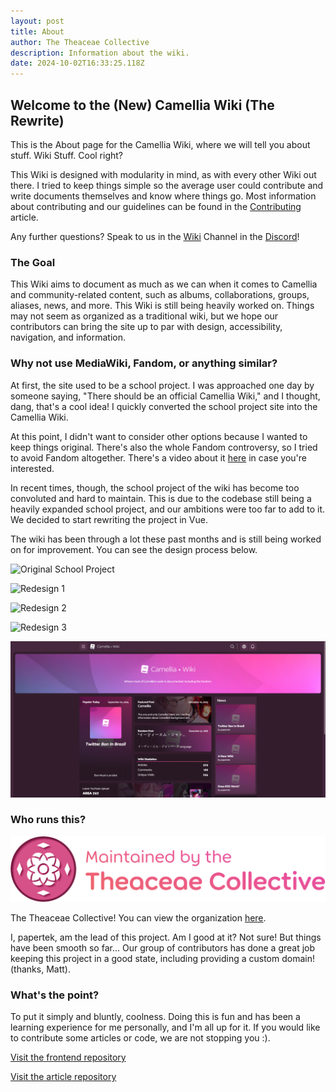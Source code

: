 ```yaml
---
layout: post
title: About
author: The Theaceae Collective
description: Information about the wiki.
date: 2024-10-02T16:33:25.118Z
---
```


## Welcome to the (New) Camellia Wiki (The Rewrite)

This is the About page for the Camellia Wiki, where we will tell you about stuff. Wiki Stuff. Cool right?

This Wiki is designed with modularity in mind, as with every other Wiki out there. I tried to keep things simple so the average user could contribute and write documents themselves and know where things go. Most information about contributing and our guidelines can be found in the [Contributing](/wiki/contributing) article.

Any further questions? Speak to us in the [Wiki](https://discord.com/channels/435720333786480641/1174624963584610334) Channel in the [Discord](https://discord.gg/camellia)!

### The Goal

This Wiki aims to document as much as we can when it comes to Camellia and community-related content, such as albums, collaborations, groups, aliases, news, and more. This Wiki is still being heavily worked on. Things may not seem as organized as a traditional wiki, but we hope our contributors can bring the site up to par with design, accessibility, navigation, and information.

### Why not use MediaWiki, Fandom, or anything similar?

At first, the site used to be a school project. I was approached one day by someone saying, "There should be an official Camellia Wiki," and I thought, dang, that's a cool idea! I quickly converted the school project site into the Camellia Wiki.

At this point, I didn't want to consider other options because I wanted to keep things original. There's also the whole Fandom controversy, so I tried to avoid Fandom altogether. There's a video about it [here](https://youtu.be/qcfuA_UAz3I) in case you're interested.

In recent times, though, the school project of the wiki has become too convoluted and hard to maintain. This is due to the codebase still being a heavily expanded school project, and our ambitions were too far to add to it. We decided to start rewriting the project in Vue.

The wiki has been through a lot these past months and is still being worked on for improvement. You can see the design process below.

![Original School Project](https://cdn.camellia.wiki/images/uploads/designold.png)

![Redesign 1](https://cdn.camellia.wiki/images/uploads/designold2.png)

![Redesign 2](https://cdn.camellia.wiki/images/uploads/designold3.png)

![Redesign 3](https://cdn.camellia.wiki/images/uploads/designlatest.png)

![Redesign 4 (latest)](https://raw.githubusercontent.com/CamelliaCommunity/.github/refs/heads/main/redesign4.png)

### Who runs this?

![Theaceae Collective Logo](https://raw.githubusercontent.com/CamelliaCommunity/.github/refs/heads/main/maintainedby.png)

The Theaceae Collective! You can view the organization [here](https://github.com/CamelliaCommunity).

I, papertek, am the lead of this project. Am I good at it? Not sure! But things have been smooth so far... Our group of contributors has done a great job keeping this project in a good state, including providing a custom domain! (thanks, Matt).

### What's the point?

To put it simply and bluntly, coolness. Doing this is fun and has been a learning experience for me personally, and I'm all up for it. If you would like to contribute some articles or code, we are not stopping you :).

[Visit the frontend repository](https://github.com/CamelliaCommunity/Wiki)

[Visit the article repository](https://github.com/CamelliaCommunity/wiki-articles)
